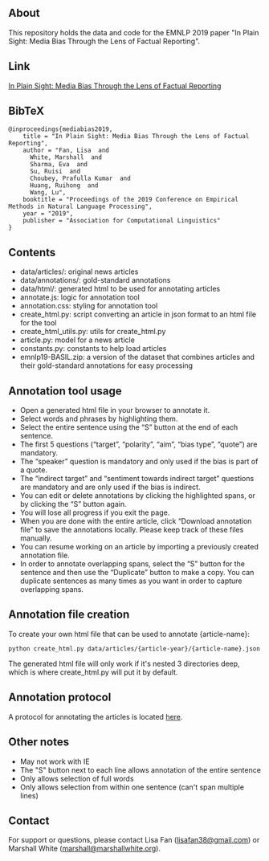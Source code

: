 ## About

This repository holds the data and code for the EMNLP 2019 paper "In Plain Sight: Media Bias Through the Lens of Factual Reporting".


## Link

[In Plain Sight: Media Bias Through the Lens of Factual Reporting](https://arxiv.org/abs/1909.02670)


## BibTeX

```
@inproceedings{mediabias2019,
    title = "In Plain Sight: Media Bias Through the Lens of Factual Reporting",
    author = "Fan, Lisa  and
      White, Marshall  and
      Sharma, Eva  and
      Su, Ruisi  and
      Choubey, Prafulla Kumar  and
      Huang, Ruihong  and
      Wang, Lu",
    booktitle = "Proceedings of the 2019 Conference on Empirical Methods in Natural Language Processing",
    year = "2019",
    publisher = "Association for Computational Linguistics"
}
```


## Contents
- data/articles/: original news articles  
- data/annotations/: gold-standard annotations  
- data/html/: generated html to be used for annotating articles  
- annotate.js: logic for annotation tool  
- annotation.css: styling for annotation tool  
- create_html.py: script converting an article in json format to an html file for the tool  
- create_html_utils.py: utils for create_html.py  
- article.py: model for a news article  
- constants.py: constants to help load articles  
- emnlp19-BASIL.zip: a version of the dataset that combines articles and their gold-standard annotations for easy processing

## Annotation tool usage
- Open a generated html file in your browser to annotate it.  
- Select words and phrases by highlighting them.  
- Select the entire sentence using the “S” button at the end of each sentence.  
- The first 5 questions (“target”, “polarity”, “aim”, “bias type”, “quote”) are mandatory.  
- The “speaker” question is mandatory and only used if the bias is part of a quote.  
- The “indirect target” and “sentiment towards indirect target” questions are mandatory and are only used if the bias is indirect.  
- You can edit or delete annotations by clicking the highlighted spans, or by clicking the “S” button again.  
- You will lose all progress if you exit the page.  
- When you are done with the entire article, click “Download annotation file” to save the annotations locally. Please keep track of these files manually.  
- You can resume working on an article by importing a previously created annotation file.  
- In order to annotate overlapping spans, select the “S” button for the sentence and then use the “Duplicate” button to make a copy. You can duplicate sentences as many times as you want in order to capture overlapping spans.  


## Annotation file creation
To create your own html file that can be used to annotate {article-name}:
```
python create_html.py data/articles/{article-year}/{article-name}.json
```
The generated html file will only work if it's nested 3 directories deep, which is where create_html.py will put it by default.  


## Annotation protocol
A protocol for annotating the articles is located [here](https://github.com/lisafan/emnlp19-BASIL/blob/master/annotation-protocol.pdf).


## Other notes
- May not work with IE
- The "S" button next to each line allows annotation of the entire sentence
- Only allows selection of full words
- Only allows selection from within one sentence (can't span multiple lines)

## Contact 

For support or questions, please contact Lisa Fan (lisafan38@gmail.com) or Marshall White (marshall@marshallwhite.org).
